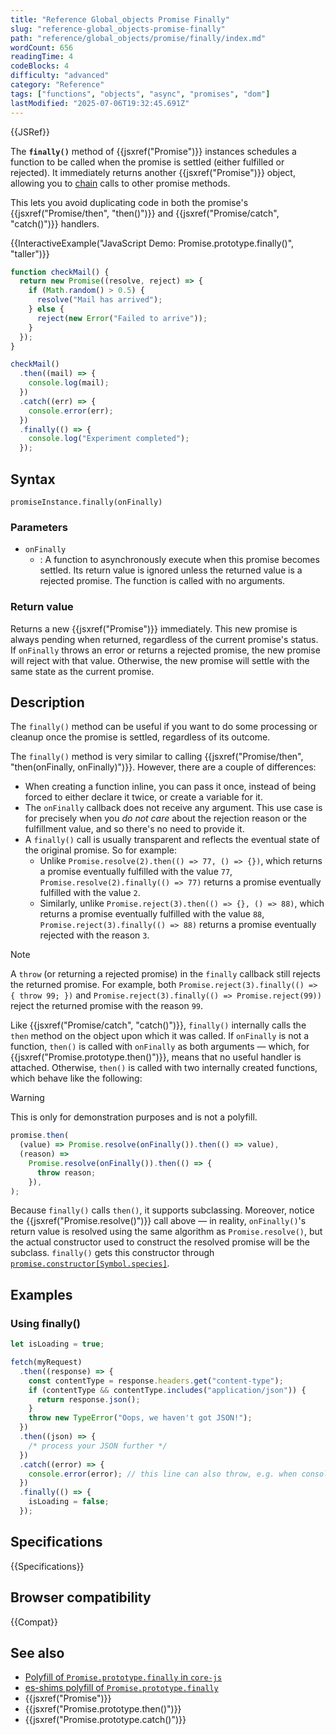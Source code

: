 ```yaml
---
title: "Reference Global_objects Promise Finally"
slug: "reference-global_objects-promise-finally"
path: "reference/global_objects/promise/finally/index.md"
wordCount: 656
readingTime: 4
codeBlocks: 4
difficulty: "advanced"
category: "Reference"
tags: ["functions", "objects", "async", "promises", "dom"]
lastModified: "2025-07-06T19:32:45.691Z"
---
```



{{JSRef}}

The **`finally()`** method of {{jsxref("Promise")}} instances schedules a function to be called when the promise is settled (either fulfilled or rejected). It immediately returns another {{jsxref("Promise")}} object, allowing you to [chain](/en-US/docs/Web/JavaScript/Guide/Using_promises#chaining) calls to other promise methods.

This lets you avoid duplicating code in both the promise's {{jsxref("Promise/then", "then()")}} and {{jsxref("Promise/catch", "catch()")}} handlers.

{{InteractiveExample("JavaScript Demo: Promise.prototype.finally()", "taller")}}

```js interactive-example
function checkMail() {
  return new Promise((resolve, reject) => {
    if (Math.random() > 0.5) {
      resolve("Mail has arrived");
    } else {
      reject(new Error("Failed to arrive"));
    }
  });
}

checkMail()
  .then((mail) => {
    console.log(mail);
  })
  .catch((err) => {
    console.error(err);
  })
  .finally(() => {
    console.log("Experiment completed");
  });
```

## Syntax

```js-nolint
promiseInstance.finally(onFinally)
```

### Parameters

- `onFinally`
  - : A function to asynchronously execute when this promise becomes settled. Its return value is ignored unless the returned value is a rejected promise. The function is called with no arguments.

### Return value

Returns a new {{jsxref("Promise")}} immediately. This new promise is always pending when returned, regardless of the current promise's status. If `onFinally` throws an error or returns a rejected promise, the new promise will reject with that value. Otherwise, the new promise will settle with the same state as the current promise.

## Description

The `finally()` method can be useful if you want to do some processing or cleanup once the promise is settled, regardless of its outcome.

The `finally()` method is very similar to calling {{jsxref("Promise/then", "then(onFinally, onFinally)")}}. However, there are a couple of differences:

- When creating a function inline, you can pass it once, instead of being forced to either declare it twice, or create a variable for it.
- The `onFinally` callback does not receive any argument. This use case is for precisely when you _do not care_ about the rejection reason or the fulfillment value, and so there's no need to provide it.
- A `finally()` call is usually transparent and reflects the eventual state of the original promise. So for example:
  - Unlike `Promise.resolve(2).then(() => 77, () => {})`, which returns a promise eventually fulfilled with the value `77`, `Promise.resolve(2).finally(() => 77)` returns a promise eventually fulfilled with the value `2`.
  - Similarly, unlike `Promise.reject(3).then(() => {}, () => 88)`, which returns a promise eventually fulfilled with the value `88`, `Promise.reject(3).finally(() => 88)` returns a promise eventually rejected with the reason `3`.

> [!NOTE]
> A `throw` (or returning a rejected promise) in the `finally` callback still rejects the returned promise. For example, both `Promise.reject(3).finally(() => { throw 99; })` and `Promise.reject(3).finally(() => Promise.reject(99))` reject the returned promise with the reason `99`.

Like {{jsxref("Promise/catch", "catch()")}}, `finally()` internally calls the `then` method on the object upon which it was called. If `onFinally` is not a function, `then()` is called with `onFinally` as both arguments — which, for {{jsxref("Promise.prototype.then()")}}, means that no useful handler is attached. Otherwise, `then()` is called with two internally created functions, which behave like the following:

> [!WARNING]
> This is only for demonstration purposes and is not a polyfill.

```js
promise.then(
  (value) => Promise.resolve(onFinally()).then(() => value),
  (reason) =>
    Promise.resolve(onFinally()).then(() => {
      throw reason;
    }),
);
```

Because `finally()` calls `then()`, it supports subclassing. Moreover, notice the {{jsxref("Promise.resolve()")}} call above — in reality, `onFinally()`'s return value is resolved using the same algorithm as `Promise.resolve()`, but the actual constructor used to construct the resolved promise will be the subclass. `finally()` gets this constructor through [`promise.constructor[Symbol.species]`](/en-US/docs/Web/JavaScript/Reference/Global_Objects/Promise/Symbol.species).

## Examples

### Using finally()

```js
let isLoading = true;

fetch(myRequest)
  .then((response) => {
    const contentType = response.headers.get("content-type");
    if (contentType && contentType.includes("application/json")) {
      return response.json();
    }
    throw new TypeError("Oops, we haven't got JSON!");
  })
  .then((json) => {
    /* process your JSON further */
  })
  .catch((error) => {
    console.error(error); // this line can also throw, e.g. when console = {}
  })
  .finally(() => {
    isLoading = false;
  });
```

## Specifications

{{Specifications}}

## Browser compatibility

{{Compat}}

## See also

- [Polyfill of `Promise.prototype.finally` in `core-js`](https://github.com/zloirock/core-js#ecmascript-promise)
- [es-shims polyfill of `Promise.prototype.finally`](https://www.npmjs.com/package/promise.prototype.finally)
- {{jsxref("Promise")}}
- {{jsxref("Promise.prototype.then()")}}
- {{jsxref("Promise.prototype.catch()")}}
